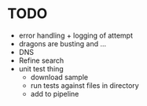 # TODO

- error handling + logging of attempt
- dragons are busting and ...
- DNS
- Refine search
- unit test thing
  - download sample
  - run tests against files in directory
  - add to pipeline
